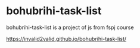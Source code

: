 # bohubrihi-task-list
bohubrihi-task-list is a project of js from fspj course

https://invalid2valid.github.io/bohubrihi-task-list/
